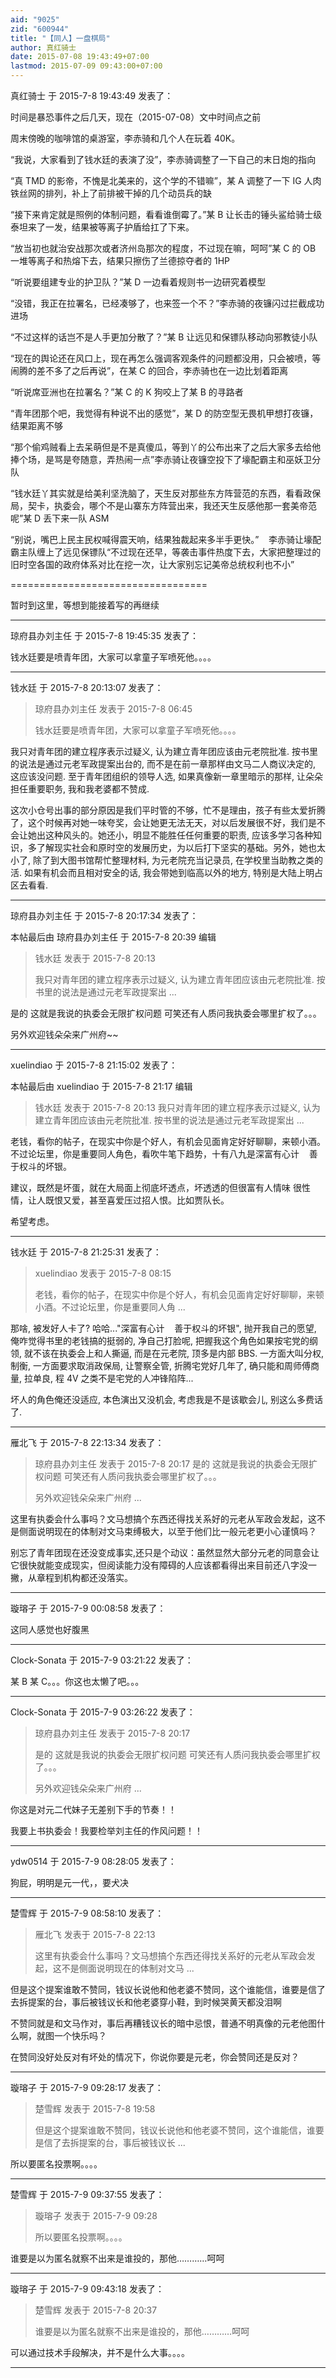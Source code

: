 ```yaml
---
aid: "9025"
zid: "600944"
title: "【同人】一盘棋局"
author: 真红骑士
date: 2015-07-08 19:43:49+07:00
lastmod: 2015-07-09 09:43:00+07:00
---
```


真红骑士 于 2015-7-8 19:43:49 发表了：

时间是暴恐事件之后几天，现在（2015-07-08）文中时间点之前

周末傍晚的咖啡馆的桌游室，李赤骑和几个人在玩着 40K。

“我说，大家看到了钱水廷的表演了没”，李赤骑调整了一下自己的末日炮的指向

“真 TMD 的影帝，不愧是北美来的，这个学的不错嘛”，某 A 调整了一下 IG 人肉铁丝网的排列，补上了前排被干掉的几个动员兵的缺

“接下来肯定就是照例的体制问题，看看谁倒霉了。”某 B 让长击的锤头鲨给骑士级泰坦来了一发，结果被等离子护盾给扛了下来。

“放当初也就治安战那次或者济州岛那次的程度，不过现在嘛，呵呵”某 C 的 OB 一堆等离子和热熔下去，结果只擦伤了兰德掠夺者的 1HP

“听说要组建专业的护卫队？”某 D 一边看着规则书一边研究着模型

“没错，我正在拉署名，已经凑够了，也来签一个不？”李赤骑的夜镰闪过拦截成功进场

“不过这样的话岂不是人手更加分散了？”某 B 让远见和保镖队移动向邪教徒小队

“现在的舆论还在风口上，现在再怎么强调客观条件的问题都没用，只会被喷，等闹腾的差不多了之后再说”，在某 C 的回合，李赤骑也在一边比划着距离

“听说席亚洲也在拉署名？”某 C 的 K 狗咬上了某 B 的寻路者

“青年团那个吧，我觉得有种说不出的感觉”，某 D 的防空型无畏机甲想打夜镰，结果距离不够

“那个偷鸡贼看上去呆萌但是不是真傻瓜，等到丫的公布出来了之后大家多去给他捧个场，是骂是夸随意，弄热闹一点”李赤骑让夜镰空投下了壕配霸主和巫妖卫分队

“钱水廷丫其实就是给美利坚洗脑了，天生反对那些东方阵营范的东西，看看政保局，契卡，执委会，哪个不是山寨东方阵营出来，我还天生反感他那一套美帝范呢”某 D 丢下来一队 ASM

“别说，嘴巴上民主民权喊得震天响，结果独裁起来多半手更快。”    李赤骑让壕配霸主队缠上了远见保镖队“不过现在还早，等袭击事件热度下去，大家把整理过的旧时空各国的政府体系对比在挖一次，让大家别忘记美帝总统权利也不小”

==================================

暂时到这里，等想到能接着写的再继续

---

琼府县办刘主任 于 2015-7-8 19:45:35 发表了：

钱水廷要是喷青年团，大家可以拿童子军喷死他。。。。

---

钱水廷 于 2015-7-8 20:13:07 发表了：

> 琼府县办刘主任 发表于 2015-7-8 06:45
>
> 钱水廷要是喷青年团，大家可以拿童子军喷死他。。。。

我只对青年团的建立程序表示过疑义, 认为建立青年团应该由元老院批准. 按书里的说法是通过元老军政提案出台的, 而不是在前一章那样由文马二人商议决定的, 这应该没问题. 至于青年团组织的领导人选, 如果真像新一章里暗示的那样, 让朵朵担任重要职务, 我和我老婆都不赞成.

这次小仓号出事的部分原因是我们平时管的不够，忙不是理由，孩子有些太爱折腾了，这个时候再对她一味夸奖，会让她更无法无天，对以后发展很不好，我们是不会让她出这种风头的。她还小，明显不能胜任任何重要的职责, 应该多学习各种知识，多了解现实社会和原时空的发展历史，为以后打下坚实的基础。另外，她也太小了, 除了到大图书馆帮忙整理材料, 为元老院充当记录员, 在学校里当助教之类的活. 如果有机会而且相对安全的话, 我会带她到临高以外的地方, 特别是大陆上明占区去看看.

---

琼府县办刘主任 于 2015-7-8 20:17:34 发表了：

本帖最后由 琼府县办刘主任 于 2015-7-8 20:39 编辑

> 钱水廷 发表于 2015-7-8 20:13
>
> 我只对青年团的建立程序表示过疑义, 认为建立青年团应该由元老院批准. 按书里的说法是通过元老军政提案出 ...

是的 这就是我说的执委会无限扩权问题 可笑还有人质问我执委会哪里扩权了。。。

另外欢迎钱朵朵来广州府~~

---

xuelindiao 于 2015-7-8 21:15:02 发表了：

本帖最后由 xuelindiao 于 2015-7-8 21:17 编辑

> 钱水廷 发表于 2015-7-8 20:13 我只对青年团的建立程序表示过疑义, 认为建立青年团应该由元老院批准. 按书里的说法是通过元老军政提案出 ...

老钱，看你的帖子，在现实中你是个好人，有机会见面肯定好好聊聊，来顿小酒。不过论坛里，你是重要同人角色，看吹牛笔下趋势，十有八九是深富有心计    善于权斗的坏银。

建议，既然是坏蛋，就在大局面上彻底坏透点，坏透透的但很富有人情味 很性情，让人既恨又爱，甚至喜爱压过招人恨。比如贾队长。

希望考虑。

---

钱水廷 于 2015-7-8 21:25:31 发表了：

> xuelindiao 发表于 2015-7-8 08:15
>
> 老钱，看你的帖子，在现实中你是个好人，有机会见面肯定好好聊聊，来顿小酒。不过论坛里，你是重要同人角 ...

那啥, 被发好人卡了? 哈哈..."深富有心计    善于权斗的坏银", 抛开我自己的愿望, 俺咋觉得书里的老钱搞的挺弱的, 净自己打脸呢, 把握我这个角色如果按宅党的纲领, 就不该在执委会上和人撕逼, 而是在元老院, 顶多是内部 BBS. 一方面大叫分权, 制衡, 一方面要求取消政保局, 让警察全管, 折腾宅党好几年了, 确只能和周师傅商量, 拉单良, 程 4V 之类不是宅党的人冲锋陷阵...

坏人的角色俺还没适应, 本色演出又没机会, 考虑我是不是该歇会儿, 别这么多费话了.

---

雁北飞 于 2015-7-8 22:13:34 发表了：

> 琼府县办刘主任 发表于 2015-7-8 20:17 是的 这就是我说的执委会无限扩权问题 可笑还有人质问我执委会哪里扩权了。。。
>
> 另外欢迎钱朵朵来广州府 ...

这里有执委会什么事吗？文马想搞个东西还得找关系好的元老从军政会发起，这不是侧面说明现在的体制对文马束缚极大，以至于他们比一般元老更小心谨慎吗？

别忘了青年团现在还没变成事实,还只是个动议：虽然显然大部分元老的同意会让它很快就能变成现实，但阅读能力没有障碍的人应该都看得出来目前还八字没一撇，从章程到机构都还没落实。

---

璇瑢子 于 2015-7-9 00:08:58 发表了：

这同人感觉也好腹黑

---

Clock-Sonata 于 2015-7-9 03:21:22 发表了：

某 B 某 C。。。你这也太懒了吧。。。

---

Clock-Sonata 于 2015-7-9 03:26:22 发表了：

> 琼府县办刘主任 发表于 2015-7-8 20:17
>
> 是的 这就是我说的执委会无限扩权问题 可笑还有人质问我执委会哪里扩权了。。。
>
> 另外欢迎钱朵朵来广州府 ...

你这是对元二代妹子无差别下手的节奏！！

我要上书执委会！我要检举刘主任的作风问题！！

---

ydw0514 于 2015-7-9 08:28:05 发表了：

狗屁，明明是元一代，，要犬决

---

楚雪辉 于 2015-7-9 08:58:10 发表了：

> 雁北飞 发表于 2015-7-8 22:13
>
> 这里有执委会什么事吗？文马想搞个东西还得找关系好的元老从军政会发起，这不是侧面说明现在的体制对文马 ...

但是这个提案谁敢不赞同，钱议长说他和他老婆不赞同，这个谁能信，谁要是信了去拆提案的台，事后被钱议长和他老婆穿小鞋，到时候哭黄天都没泪啊

不赞同就是和文马作对，事后再糟钱议长的暗中忌恨，普通不明真像的元老他图什么啊，就图一个快乐吗？

在赞同没好处反对有坏处的情况下，你说你要是元老，你会赞同还是反对？

---

璇瑢子 于 2015-7-9 09:28:17 发表了：

> 楚雪辉 发表于 2015-7-8 19:58
>
> 但是这个提案谁敢不赞同，钱议长说他和他老婆不赞同，这个谁能信，谁要是信了去拆提案的台，事后被钱议长 ...

所以要匿名投票啊。。。。

---

楚雪辉 于 2015-7-9 09:37:55 发表了：

> 璇瑢子 发表于 2015-7-9 09:28
>
> 所以要匿名投票啊。。。。

谁要是以为匿名就察不出来是谁投的，那他…………呵呵

---

璇瑢子 于 2015-7-9 09:43:18 发表了：

> 楚雪辉 发表于 2015-7-8 20:37
>
> 谁要是以为匿名就察不出来是谁投的，那他…………呵呵

可以通过技术手段解决，并不是什么大事。。。。

---
